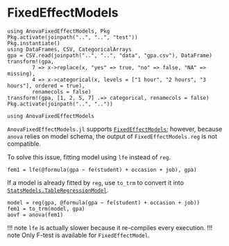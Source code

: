 # FixedEffectModels
```@setup fem
using AnovaFixedEffectModels, Pkg
Pkg.activate(joinpath("..", "..", "test"))
Pkg.instantiate()
using DataFrames, CSV, CategoricalArrays
gpa = CSV.read(joinpath("..", "..", "data", "gpa.csv"), DataFrame)
transform!(gpa,
        7 => x->replace(x, "yes" => true, "no" => false, "NA" => missing),
        4 => x->categorical(x, levels = ["1 hour", "2 hours", "3 hours"], ordered = true),
        renamecols = false)
transform!(gpa, [1, 2, 5, 7] .=> categorical, renamecols = false)
Pkg.activate(joinpath("..", ".."))
```
```@example fem
using AnovaFixedEffectModels
```
`AnovaFixedEffectModels.jl` supports [`FixedEffectModels`](https://github.com/FixedEffects/FixedEffectModels.jl); however, because `anova` relies on model schema, the output of `FixedEffectModels.reg` is not compatible. 

To solve this issue, fitting model using `lfe` instead of `reg`.
```@example fem
fem1 = lfe(@formula(gpa ~ fe(student) + occasion + job), gpa)
```
If a model is already fitted by `reg`, use `to_trm` to convert it into [`StatsModels.TableRegressionModel`](https://juliastats.org/StatsModels.jl/stable/api/#StatsModels.TableRegressionModel).
```@example fem
model = reg(gpa, @formula(gpa ~ fe(student) + occasion + job))
fem1 = to_trm(model, gpa)
aovf = anova(fem1)
```
!!! note
    `lfe` is actually slower because it re-compiles every execution.
!!! note 
    Only F-test is available for `FixedEffectModel`.
